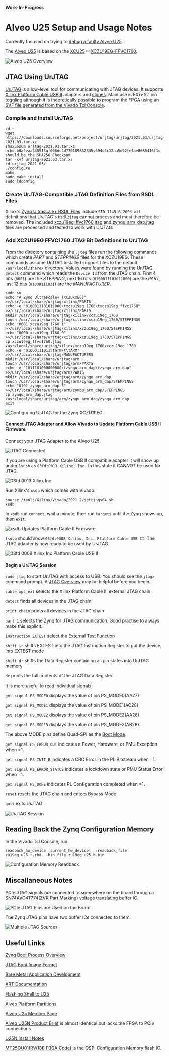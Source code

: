 **Work-In-Progress**

# Alveo U25 Setup and Usage Notes

Currently focused on trying to [debug a faulty Alveo U25](debug_log.md).

The [Alveo U25](https://www.xilinx.com/content/dam/xilinx/publications/product-briefs/alveo-u25-product-brief.pdf) is based on the [XCU25](https://en.wikipedia.org/w/index.php?title=List_of_Xilinx_FPGAs&oldid=1129244401)==[XCZU19EG-FFVC1760](https://www.xilinx.com/products/silicon-devices/soc/zynq-ultrascale-mpsoc.html#eg).

![Alveo U25 Overview](img/AlveoU25_Overview.png)



## JTAG Using UrJTAG

[UrJTAG](http://urjtag.org) is a low-level tool for communicating with JTAG devices. It supports [Xilinx Platform Cable USB II](https://docs.xilinx.com/v/u/en-US/ds593) adapters and [clones](https://www.waveshare.com/platform-cable-usb.htm). Main use is *EXTEST* pin toggling although it is theoretically possible to program the FPGA using an [SVF file generated from the Vivado Tcl Console](https://docs.xilinx.com/r/2021.2-English/ug908-vivado-programming-debugging/Using-the-Command-Line?tocId=L2PEfMkFFNtSZI~r7QbNVg).



### Compile and Install UrJTAG

```Shell
cd ~
wget https://downloads.sourceforge.net/project/urjtag/urjtag/2021.03/urjtag-2021.03.tar.xz
sha256sum urjtag-2021.03.tar.xz
echo b0a2eaa245513af096dc4d770109832335c694c6c12aa5e92fefae8685416f1c should be the SHA256 Checksum
tar -xvf urjtag-2021.03.tar.xz
cd urjtag-2021.03/
./configure
make
sudo make install
sudo ldconfig
```

### Create UrJTAG-Compatible JTAG Definition Files from BSDL Files

Xilinx's [Zynq Ultrascale+ BSDL Files](https://www.xilinx.com/member/forms/download/sim-model-eval-license-xef.html?filename=bsdl_zynquplus_2021_2.zip) include `STD_1149_6_2003.all` definitions that UrJTAG's `bsdl2jtag` cannot process and must therefore be removed. The included [xczu19eg_ffvc1760.jtag](xczu19eg_ffvc1760.jtag) and [zynqu_arm_dap.jtag](zynqu_arm_dap.jtag) files are processed and tested to work with UrJTAG.

### Add XCZU19EG FFVC1760 JTAG Bit Definitions to UrJTAG

From the directory containing the `.jtag` files run the following commands which create *PART* and *STEPPINGS* files for the XCZU19EG. These commands assume UrJTAG installed support files to the default `/usr/local/share/` directory. Values were found by running the UrJTAG `detect` command which reads the `Device Id` from the JTAG chain. First 4 bits (`0001`) are the *STEPPING*, next 16 bits (`0100011101011000`) are the *PART*, last 12 bits (`01000111011`) are the *MANUFACTURER*.
```Shell
sudo su
echo "# Zynq Ultrascale+ (XCZUxxEG)" >>/usr/local/share/urjtag/xilinx/PARTS
echo -e "0100011101011000\txczu19eg_1760\txczu19eg_ffvc1760" >>/usr/local/share/urjtag/xilinx/PARTS
mkdir /usr/local/share/urjtag/xilinx/xczu19eg_1760
touch /usr/local/share/urjtag/xilinx/xczu19eg_1760/STEPPINGS
echo "0001 xczu19eg_1760 1" >>/usr/local/share/urjtag/xilinx/xczu19eg_1760/STEPPINGS
echo "0000 xczu19eg_1760 0" >>/usr/local/share/urjtag/xilinx/xczu19eg_1760/STEPPINGS
cp xczu19eg_ffvc1760.jtag /usr/local/share/urjtag/xilinx/xczu19eg_1760/xczu19eg_1760
echo -e "01000111011\tarm\t\tARM"  >>/usr/local/share/urjtag/MANUFACTURERS
mkdir /usr/local/share/urjtag/arm
touch /usr/local/share/urjtag/arm/PARTS
echo -e "1011101000000000\tzynqu_arm_dap\tzynqu_arm_dap" >>/usr/local/share/urjtag/arm/PARTS
mkdir /usr/local/share/urjtag/arm/zynqu_arm_dap
touch /usr/local/share/urjtag/arm/zynqu_arm_dap/STEPPINGS
echo "0101 zynqu_arm_dap 5" >>/usr/local/share/urjtag/arm/zynqu_arm_dap/STEPPINGS
cp zynqu_arm_dap.jtag /usr/local/share/urjtag/arm/zynqu_arm_dap/zynqu_arm_dap
exit
```

![Configuring UrJTAG for the Zynq XCZU19EG](img/UrJTAG-Configuring_for_Zynq.png)



#### Connect JTAG Adapter and Allow Vivado to Update Platform Cable USB II Firmware

Connect your JTAG Adapter to the Alveo U25.

![JTAG Connected](img/AlveoU25_JTAG_Connected.jpg)

If you are using a Platform Cable USB II compatible adapter it will show up under `lsusb` as `03fd:0013 Xilinx, Inc.` In this state it _CANNOT_ be used for JTAG.

![03fd 0013 Xilinx Inc](img/Xilinx_Platform_USB_Cable_II_lsusb_Initial.png)

Run Xilinx's `xsdb` which comes with Vivado:
```
source /tools/Xilinx/Vivado/2021.2/settings64.sh
xsdb
```

In `xsdb` run `connect`, wait a minute, then run `targets` until the Zynq shows up, then `exit`.

![xsdb Updates Platform Cable II Firmware](img/xsdb_connect_updates_Platform_Cable_II_Firmware.png)

`lsusb` should show `03fd:0008 Xilinx, Inc. Platform Cable USB II`. The JTAG adapter is now ready to be used by UrJTAG.

![03fd 0008 Xilinx Inc Platform Cable USB II](img/Xilinx_Platform_USB_Cable_II_lsusb_After_Update.png)


#### Begin a UrJTAG Session

`sudo jtag` to start UrJTAG with access to USB. You should see the `jtag> ` command prompt. A [JTAG Overview](https://www.xjtag.com/about-jtag/jtag-a-technical-overview/) may be helpful before you begin.

`cable xpc_ext` selects the Xilinx Platform Cable II, external JTAG chain

`detect` finds all devices in the JTAG chain

`print chain` prints all devices in the JTAG chain

`part 1` selects the Zynq for JTAG communication. Good practise to always make this explicit.

`instruction EXTEST` select the External Test Function

`shift ir` shifts EXTEST into the JTAG Instruction Register to put the device into EXTEST mode

`shift dr` shifts the Data Register containing all pin states into UrJTAG memory

`dr` prints the full contents of the JTAG Data Register.

It is more useful to read individual signals:

`get signal PS_MODE0` displays the value of pin PS_MODE0(AA27)

`get signal PS_MODE1` displays the value of pin PS_MODE1(AC28)

`get signal PS_MODE2` displays the value of pin PS_MODE2(AA28)

`get signal PS_MODE3` displays the value of pin PS_MODE3(AB28)

The above MODE pins define Quad-SPI as the [Boot Mode](https://docs.xilinx.com/r/en-US/ug1085-zynq-ultrascale-trm/Boot-Modes).

`get signal PS_ERROR_OUT` indicates a Power, Hardware, or PMU Exception when =1.

`get signal PS_INIT_B` indicates a CRC Error in the PL Bitstream when =1.

`get signal PS_ERROR_STATUS` indicates a lockdown state or PMU Status Error when =1.

`get signal PS_DONE` indicates PL Configuration completed when =1.

`reset` resets the JTAG chain and enters Bypass Mode

`quit` exits UrJTAG

![UrJTAG Session](img/UrJTAG_Session_with_Zynq.png)




## Reading Back the Zynq Configuration Memory

In the Vivado Tcl Console, run:
```
readback_hw_device [current_hw_device]  -readback_file zu19eg_u25_r.rbd  -bin_file zu19eg_u25_b.bin
```

![Configuration Memory Readback](img/Hardware_Manager_Configuration_Memory_Readback.png)




## Miscallaneous Notes

PCIe JTAG signals are connected to somewhere on the board through a [SN74AVC4T774](https://www.ti.com/product/SN74AVC4T774)([ZVK Part Marking](https://www.ti.com/packaging/en/docs/partlookup.tsp?partmarking=ZVK)) voltage translating buffer IC.

![PCIe JTAG Pins are Used on the Board](img/U25_PCIe_JTAG_is_Connected.jpg)

The Zynq JTAG pins have two buffer ICs connected to them.

![Multiple JTAG Sources](img/U25_Programming_Header_has_two_JTAG_Sources.jpg)




## Useful Links

[Zynq Boot Process Overview](https://docs.xilinx.com/r/en-US/ug1137-zynq-ultrascale-mpsoc-swdev/Boot-Process-Overview)

[JTAG Boot Image Format](https://docs.xilinx.com/r/en-US/ug1085-zynq-ultrascale-trm/Boot-Image-Format)

[Bare Metal Application Development](https://docs.xilinx.com/r/2021.1-English/ug1137-zynq-ultrascale-mpsoc-swdev/Bare-Metal-Application-Development)

[XRT Documentation](https://xilinx.github.io/XRT/2020.2/html/platforms_partitions.html#single-stage-platforms)

[Flashing Shell to U25](https://support.xilinx.com/s/question/0D52E00006hpYjRSAU/flashing-shell-to-u25?language=en_US)

[Alveo Platform Partitions](https://xilinx.github.io/XRT/master/html/platforms_partitions.html)

[Alveo U25 Member Page](https://www.xilinx.com/member/u25.html)

[Alveo U25N Product Brief](https://www.xilinx.com/content/dam/xilinx/publications/product-briefs/xilinx-u25N-product-brief.pdf) is almost identical but lacks the FPGA to PCIe connections.

[U25N Install Notes](https://xilinx.github.io/U25N-SmartNIC-Solution/docs/build/html/docs/ug1534-installation.html)

[MT25QU01](https://media-www.micron.com/-/media/client/global/documents/products/data-sheet/nor-flash/serial-nor/mt25q/die-rev-b/mt25q_qlkt_u_01g_bbb_0.pdf)([RW188 FBGA Code](https://www.micron.com/support/tools-and-utilities/fbga?fbga=RW188#pnlFBGA)) is the QSPI Configuration Memory flash IC.

